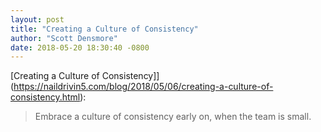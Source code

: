 ```yaml
---
layout: post
title: "Creating a Culture of Consistency"
author: "Scott Densmore"
date: 2018-05-20 18:30:40 -0800
---
```


[Creating a Culture of Consistency]](https://naildrivin5.com/blog/2018/05/06/creating-a-culture-of-consistency.html):

> Embrace a culture of consistency early on, when the team is small.
